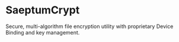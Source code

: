# SaeptumCrypt
Secure, multi-algorithm file encryption utility with proprietary Device Binding and key management.
